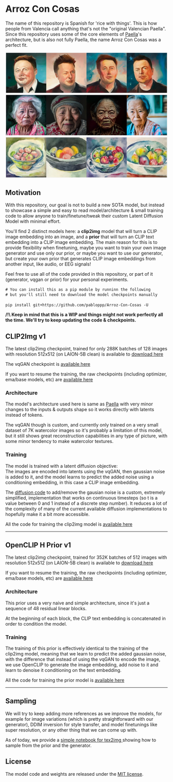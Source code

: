 # Arroz Con Cosas
The name of this repository is Spanish for 'rice with things'. This is how people from Valencia call anything that's not the "original Valencian Paella". 
Since this repository uses some of the core elements of [Paella](https://github.com/dome272/Paella/blob/main/modules.py)'s architecture, but is also not fully Paella, the name Arroz Con Cosas was a perfect fit.

![](figures/elon_300k_steps.png)
![](figures/old_lady_300k_steps.png)
![](figures/watercolor_bowl.png)

## Motivation
With this repository, our goal is not to build a new SOTA model, but instead to showcase a simple and easy to read model/architecture & small training code to allow anyone to train/finetune/tweak their custom Latent Diffusion Model with minimal effort. 

You'll find 2 distinct models here: a **clip2img** model that will turn a CLIP image embedding into an image, and a **prior** that will turn an CLIP text embedding into a CLIP image embedding. The main reason for this is to provide flexibility when finetuning, maybe you want to train your own image generator and use only our prior, or maybe you want to use our generator, but create your own prior that generates CLIP image embeddings from another input, like audio, or EEG signals! 

Feel free to use all of the code provided in this repository, or part of it (generator, vqgan or prior) for your personal experiments.

```
# You can install this as a pip module by runninn the following
# but you'll still need to download the model checkpoints manually

pip install git+https://github.com/pabloppp/Arroz-Con-Cosas -U

```

**/!\ Keep in mind that this is a WIP and things might not work perfectly all the time. We'll try to keep updating the code & checkpoints.**


## CLIP2Img v1

The latest clip2img checkpoint, trained for only 288K batches of 128 images with resolution 512x512 (on LAION-5B clean) is available to [download  here](https://drive.google.com/file/d/1-9Hm3n-I6H1ekKsF-_hGtQInXXPZGd3o/view?usp=share_link)

The vqGAN checkpoint is [available here](https://drive.google.com/file/d/1G3CR0uZ7NdmE4Zj7oxg50KPwuZcq-wzB/view?usp=share_link)

If you want to resume the training, the raw checkpoints (including optimizer, ema/base models, etc) are [available here](https://drive.google.com/drive/folders/18-3pXyszuZrRmvYvxXB3jjIDalZwTFni?usp=share_link)

### Architecture

The model's architecture used here is same as [Paella](https://github.com/dome272/Paella/blob/main/modules.py) with very minor changes to the inputs & outputs shape so it works directly with latents instead of tokens.

The vqGAN though is custom, and currently only trained on a very small dataset of 7K watercolor images so it's probably a limitation of this model, but it still shows great reconstruction capabilities in any type of picture, with some minor tendency to make watercolor textures.

### Training

The model is trained with a latent diffusion objective:  
The images are encoded into latents using the vqGAN, then gaussian noise is added to it, and the model learns to predict the added noise using a conditioning embedding, in this case a CLIP image embedding.

The [diffusion code](arroz/diffusion.py) to add/remove the gausian noise is a custom, extremely simplified, implementation that works on continuous timesteps (so t is a value between 0 and 1 instead of a discrete step number). It reduces a lot of the complexity of many of the current available diffusion implementations to hopefully make it a bit more accessible.

All the code for training the clip2img model is [available here](scripts/train_v1.py)

<hr>

## OpenCLIP H Prior v1

The latest clip2img checkpoint, trained for 352K batches of 512 images with resolution 512x512 (on LAION-5B clean) is available to [download here](https://drive.google.com/file/d/1-BEpLF9XCh9CE80rvtXdsSdu5YO9FQan/view?usp=share_link)

If you want to resume the training, the raw checkpoints (including optimizer, ema/base models, etc) are [available here](https://drive.google.com/drive/folders/18-3pXyszuZrRmvYvxXB3jjIDalZwTFni?usp=share_link)

### Architecture

This prior uses a very naive and simple architecture, since it's just a sequence of 48 residual linear blocks.

At the beginning of each block, the CLIP text embedding is concatenated in order to condition the model. 

### Training

The training of this prior is effectively identical to the training of the clip2img model, meaning that we learn to predict the added gaussian noise, with the difference that instead of using the vqGAN to encode the image, we use OpenCLIP to generate the image embedding, add noise to it and learn to denoise it conditioning on the text embedding.

All the code for training the prior model is [available here](scripts/train_prior_v1.py)

<hr>

## Sampling

We will try to keep adding more references as we improve the models, for example for image variations (which is pretty straightforward with our generator), DDIM inversion for style transfer, and model finetunings like super resolution, or any other thing that we can come up with.

As of today, we provide a [simple notebook for tex2img ](example_text2img.ipynb) showing how to sample from the prior and the generator.

## License
The model code and weights are released under the [MIT license](LICENSE).